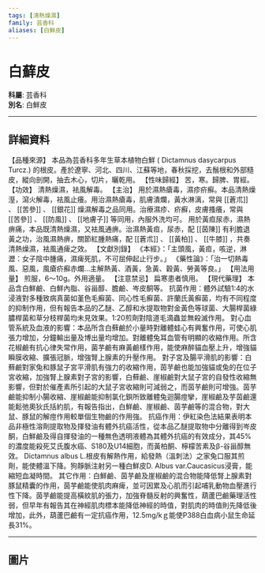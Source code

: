 ```yaml
---
tags: [清熱燥濕]
family: 芸香科
aliases: [白鮮皮]
---
```


# 白蘚皮

**科屬**: 芸香科  
**別名**: 白鮮皮  

---

## 詳細資料
【品種來源】
本品為芸香科多年生草本植物白鮮 (
Dictamnus dasycarpus
Turcz.) 的根皮。產於遼寧、河北、四川、江蘇等地，春秋採挖，去鬚根和外部糙皮，縱向剖開，抽去木心，切片，曬乾用。
【性味歸經】
苦，寒。歸脾、胃經。
【功效】
清熱燥濕，袪風解毒。
【主治】
用於濕熱瘡毒，濕疹疥癬。本品清熱燥溼，瀉火解毒，袪風止癢。用治濕熱瘡毒，肌膚潰爛，黃水淋漓，常與 [[蒼朮]] 、 [[苦參]] 、 [[銀花]] 燥濕解毒之品同用。治療濕疹、疥癬，皮膚搔癢，常與 [[苦參]] 、 [[防風]] 、 [[地膚子]] 等同用，內服外洗均可。
用於黃疸尿赤，濕熱痹痛，本品既清熱燥濕，又袪風通痹。治濕熱黃疸，尿赤，配 [[茵陳]] 有利膽退黃之功，治風濕熱痹，關節紅腫熱痛，配 [[蒼朮]] 、 [[黃柏]] 、 [[牛膝]] ，共奏清熱燥濕，袪風通痺之效。
【文獻別錄】
《本經》：「主頭風，黃疸，咳逆，淋瀝：女子陰中腫痛，濕痺死肌，不可屈伸起止行步。」
《藥性論》：「治一切熱毒風、惡風，風瘡疥癬赤爛…主解熱黃、酒黃，急黃、穀黃、勞黃等良。」
【用法用量】
煎服，6～10g。外用適量。
【注意禁忌】
扁寒患者慎用。
【現代藥理】
本品含白鮮鹼、白鮮內脂、谷甾醇、膽鹼、岑皮酮等。
抗菌作用：體外試驗1:4的水浸液對多種致病真菌如堇色毛癬菌、同心性毛癬菌、許蘭氏黃癬菌，均有不同程度的抑制作用，但有報告本品的乙醚、乙醇和水提取物對金黃色等球菌、大腸桿菌綠膿桿菌和草分枝桿菌均未見效果。1:20煎劑對陰道毛滴蟲並無殺滅作用。
對心血管系統及血液的影響：本品所含白蘚鹼於小量時對離體蛙心有興奮作用，可使心肌張力增加，分鐘輸出量及博出量均增加。對離體兔耳血管有明顯的收縮作用。所含花椒鹼有抗心律失常作用，菌芋鹼有麻黃鹼樣作用，能使麻醉貓血壓上升，增強貓瞬膜收縮、擴張冠脈，增強腎上腺素的升壓作用。
對子宮及腸平滑肌的影響：白蘚鹼對家兔和豚鼠子宮平滑肌有強力的收縮作用，茵芋鹼也能加強貓或兔的在位子宮收縮，加強腎上腺素對子宮的影響，白蘚鹼、崖椒鹼對大鼠子宮的自發性收縮無影響，但對於催產素所引起的大鼠子宮收縮則可減弱之，而茵芋鹼則可增強。茵芋鹼能抑制小腸收縮、崖椒鹼能抑制氯化鋇所致離體兔迴腸痙攣，崖椒鹼及芋茵鹼還能鬆弛奧狄氏括約肌，有報告指出，白鮮鹼、崖椒鹼、茵芋鹼等的混合物，對大鼠、豚鼠的解痙作用較單個生物鹼的作用強。
抗癌作用：伊紅染色法結果表明本品非極性溶劑提取物及揮發油有體外抗癌活性，從本品乙醚提取物中分離得到岑皮酮，白鮮鹼及得自揮發油的一種無色透明液體為其體外抗癌的有效成分，其45%的濃度能殺死艾氏腹水癌、S180及U14細胞，而黃柏酮、檸檬苦素及β-谷甾醇無效。
Dictamnus albus L.根皮有解熱作用，給發熱（溫刺法）之家兔口服其煎劑，能使體溫下降。狗靜脈注射另一種白鮮皮D. Albus var.Caucasicus浸膏，能縮短血凝時間。
其它作用：白鮮鹼、茵芋鹼及崖椒鹼的混合物能降低腎上腺素對豚鼠精囊的作用，茵芋鹼能使肌肉麻痺，並可因累及心肌而引起哺乳動物血壓進行性下降。茵芋鹼能提高橫紋肌的張力，加強脊髓反射的興奮性，葫蘆巴鹼藥理活性弱，但早年有報告其在神經肌肉標本能降低神經的時值，對肌肉的時值則先降低後增加，此外，葫蘆巴鹼有一定抗癌作用，12.5mg/kｇ能使P388白血病小鼠生命延長31%。

---

## 圖片

